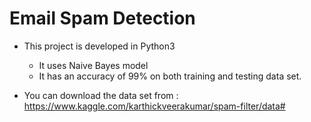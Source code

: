 # Email Spam Detection

- This project is developed in Python3
  - It uses Naive Bayes model
  - It has an accuracy of 99% on both training and testing data set.
  
  
- You can download the data set from : https://www.kaggle.com/karthickveerakumar/spam-filter/data#
